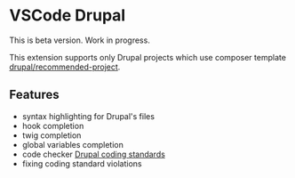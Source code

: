# VSCode Drupal

This is beta version. Work in progress.

This extension supports only Drupal projects which use composer template [drupal/recommended-project](https://github.com/drupal/recommended-project).

## Features

- syntax highlighting for Drupal's files
- hook completion
- twig completion
- global variables completion
- code checker [Drupal coding standards](https://www.drupal.org/docs/develop/standards)
- fixing coding standard violations
